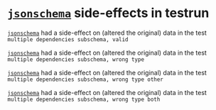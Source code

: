 # [`jsonschema`](https://github.com/tdegrunt/jsonschema) side-effects in testrun

[`jsonschema`](https:&#x2F;&#x2F;github.com&#x2F;tdegrunt&#x2F;jsonschema) had a side-effect on (altered the original) data in the test `multiple dependencies subschema, valid`

[`jsonschema`](https:&#x2F;&#x2F;github.com&#x2F;tdegrunt&#x2F;jsonschema) had a side-effect on (altered the original) data in the test `multiple dependencies subschema, wrong type`

[`jsonschema`](https:&#x2F;&#x2F;github.com&#x2F;tdegrunt&#x2F;jsonschema) had a side-effect on (altered the original) data in the test `multiple dependencies subschema, wrong type other`

[`jsonschema`](https:&#x2F;&#x2F;github.com&#x2F;tdegrunt&#x2F;jsonschema) had a side-effect on (altered the original) data in the test `multiple dependencies subschema, wrong type both`
